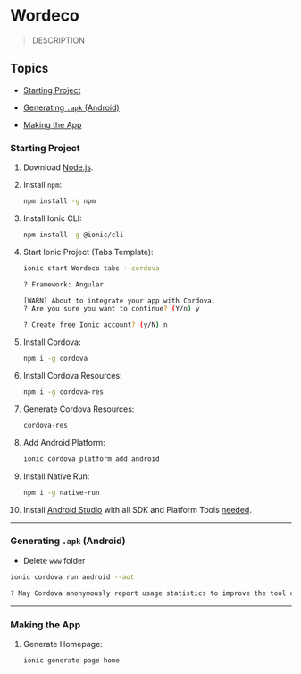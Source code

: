 # Wordeco
> DESCRIPTION

## Topics
- [Starting Project](#starting-project)

- [Generating `.apk` (Android)](#generating-apk-android)

- [Making the App](#making-the-app)

### Starting Project

1. Download [Node.js](https://nodejs.org/en/download/).

1. Install `npm`:
    ```bash
    npm install -g npm
    ```

1. Install Ionic CLI:
    ```bash
    npm install -g @ionic/cli
    ```

1. Start Ionic Project (Tabs Template):
    ```bash
    ionic start Wordeco tabs --cordova
    ```

    ```bash
    ? Framework: Angular
    ```

    ```bash
    [WARN] About to integrate your app with Cordova.
    ? Are you sure you want to continue? (Y/n) y
    ```

    ```bash
    ? Create free Ionic account? (y/N) n
    ```

1. Install Cordova:
    ```bash
    npm i -g cordova
    ```

1. Install Cordova Resources:
    ```bash
    npm i -g cordova-res
    ```

1. Generate Cordova Resources:
    ```bash
    cordova-res
    ```

1. Add Android Platform:
    ```bash
    ionic cordova platform add android
    ```

1. Install Native Run:
    ```bash
    npm i -g native-run
    ```

1. Install [Android Studio](https://developer.android.com/studio#downloads) with all SDK and Platform Tools [needed](https://ionicframework.com/docs/developing/android).

---
### Generating `.apk` (Android)
- Delete `www` folder

```bash
ionic cordova run android --aot
```

```bash
? May Cordova anonymously report usage statistics to improve the tool over time? (Y/n) n
```

---
### Making the App
1. Generate Homepage:
    ```bash
    ionic generate page home
    ```